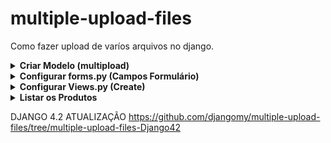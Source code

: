 # multiple-upload-files

Como fazer upload de varíos arquivos no django.

<details><summary><b>Criar Modelo (multipload)</b></summary>

- **Criar Modelo (multipload)**
    
    No nosso *myapp/models.py* vamos criar um modelo.
    
    **ProductImage** é modelo onde vamos salvar todas as imagens. E está relacionado com Product.
    
    ```python
    from django.db import models
    
    # Create your models here.
    class Product(models.Model):
        name = models.CharField(max_length=100)
        price = models.DecimalField(max_digits=8, decimal_places=2)
        description = models.TextField()
    
        def __str__(self):
            return self.name
    
    class ProductImage(models.Model):
        image = models.FileField('Arquivos',upload_to='image')
        product = models.ForeignKey(Product, related_name='products', on_delete=models.CASCADE)
     
        def __str__(self):
            return self.product.name
    ```
    
    *myapp/admin.py*
    
    ```python
    from django.contrib import admin
    
    from myapp.models import Product, ProductImage
    
    # Register your models here.
    admin.site.register(Product)
    admin.site.register(ProductImage)
    ```
    
    ```python
    python manage.py makemigrations
    python manage.py migrate
    
    python manage.py createsuperuser # para acessar django admin
    ```

</details>

<details><summary><b>Configurar forms.py (Campos Formulário)</b></summary>

- **Configurar forms.py (Campos Formulário)**
    
    Como vamos receber multiplos arquivos adicionei um widet no campo products da tabela **ProductImage**.
    
    Documentação:  `ClearableFileInput` serve para limpar o campo. 
    [https://docs.djangoproject.com/en/4.1/ref/forms/widgets/#django.forms.ClearableFileInput](https://docs.djangoproject.com/en/4.1/ref/forms/widgets/#django.forms.ClearableFileInput)
    
     
    
    Lembrando que “**products**” tem que ser mesmo nome que está no campo ***related_name.***
    
    `products = forms.FileField(widget=forms.ClearableFileInput(attrs={'multiple': True}))`
    
    *myapp/forms.py*
    
    ```python
    from django import forms
    from .models import Product, ProductImage
    
    class ProductForm(forms.ModelForm):
        products = forms.FileField(widget=forms.ClearableFileInput(attrs={'multiple': True}))
        class Meta:
            model = Product
            fields = ['name', 'price', 'description'] 
            
        def __init__(self, *args, **kwargs): # Adiciona 
            super().__init__(*args, **kwargs)  
            for field_name, field in self.fields.items():   
                  field.widget.attrs['class'] = 'form-control'
                  
    
    class ProductImageForm(forms.ModelForm):
        class Meta:
            model = ProductImage
            fields = ['image', 'product']
    ```
    
    *myapp/form-create.html*
    
    ```html
    {% extends 'base.html' %}
    
    {% block title %}Cadastrar Produto{% endblock %}
    
    {% block content %}
    <form action="{% url 'product-create' %}" method="post" enctype="multipart/form-data">
        {% csrf_token %}
        {{form}}
        <input type="submit" class="btn btn-primary" value="Salvar">
    </form>
    {% endblock %}
    ```

</details>

<details><summary><b>Configurar Views.py (Create)</b></summary>

- **Configurar Views.py (Create)**
    
    *myapp/views.py*
    
    ```python
    from django.shortcuts import redirect
    
    def form_product(request):
        form = ProductForm
        if request.method == 'POST':
            form = ProductForm(request.POST, request.FILES)
            if form.is_valid():
                product = form.save()
                files = request.FILES.getlist('products')
                if files:
                    for f in files:
                        ProductImage.objects.create(
                            product=product, 
                            image=f)
                return redirect('product-list')  
                     
        return render(request, 'form-create.html', {'form': form})
    ```
    
    *myapp/urls.py*
    
    ```python
    from django.urls import path 
    from myapp import views
    
    urlpatterns = [ 
        path('create-product/', views.form_product, name='product-create'), 
    ]
    ```
    
    Testar o formulário.
    
    ![Untitled](https://s3-us-west-2.amazonaws.com/secure.notion-static.com/bb5f2961-5342-4f21-943e-98d210c6a14c/Untitled.png)

</details>

<details><summary><b>Listar os Produtos</b></summary>
 
- **Listar os Produtos**
    
    *myapp/views.py*
    
    ```python
    from django.core.paginator import Paginator
    from django.shortcuts import redirect, render
    from myapp.forms import ProductForm
    
    from myapp.models import Product, ProductImage
    
    def product_list(request):
        obj = request.GET.get('obj')
        print(obj)
        if obj:  
            product_list = Product.objects.filter(name__icontains=obj)  
        else:
            product_list = Product.objects.all()   
            
        paginator = Paginator(product_list, 3) # mostra 3 produtos por pagina
        page_number = request.GET.get('page')
        page_obj = paginator.get_page(page_number)
        
        return render(request, 'index.html', {'page_obj': page_obj})
    ```
    
    *myapp/urls.py*
    
    ```python
    from django.urls import path 
    from myapp import views
    
    urlpatterns = [
        path('', views.product_list, name='product-list'), 
        path('create-product/', views.form_product, name='product-create'), 
    ]
    ```
    
    *myapp/index.html*
    
    ```python
    {% extends 'base.html' %}
    
    {% block title %}index 1{% endblock %}
    
    {% block content %}
    <h1>Produtos</h1>
    
    <div class="container">
    
        <form class="d-flex gap-3 mt-2" action="{% url 'product-list' %}" method="GET">          
     
            <span class="fw-bold">Pesquisar: </span>   
    
            <input name="obj" type="text" value="{{request.GET.obj}}" class="form-control" placeholder="pesquisar pelo nome do produto..."> 
        
            {% if request.GET.obj %}   
            <a class="btn btn-primary" href="{% url 'product-list' %}">Reset</a>                 
            {% endif %}  
        
            <button type="submit" class="btn btn-primary">Buscar</button> 
        
        </form> 
    
        <a class="btn btn-warning" href="{% url 'product-create' %}">+</a>
       
        <table class="table"> 
            <thead>
                <tr>
                    <th scope="col">#</th>
                    <th scope="col">Nome</th>
                    <th scope="col">Preço</th>
                    <th scope="col">Descrição</th>
                    <th scope="col">Imagens</th>
                </tr>
            </thead> 
            <tbody>
                {% for product in page_obj %}
                <tr>
                    <th scope="row">{{ product.id }}</th>
                    <th scope="row">{{ product.name|upper }}</th>
                    <th scope="row">{{ product.price }}</th>
                    <th scope="row">{{ product.description }}</th>
                    <th scope="row">
                        {% for el in product.products.all %} 
                        <a href="{{el.image.url}}" target="_blank">Link {{forloop.counter}}</a>
                        {% endfor %}
                    </th>
                </tr>
                {% endfor %}
            </tbody>
        </table> 
        {% include 'pagination.html' %} 
    </div> 
    {% endblock %}
    ```
    
    *myapp/pagination.html*
    
    ```html
    {% if page_obj.has_other_pages %}
    
    <div class="btn-group" role="group" aria-label="Item pagination">
    
        {% if page_obj.has_previous %}
    
            {% if request.GET.obj %}
            <a href="?page={{ page_obj.previous_page_number }}&obj={{request.GET.obj}}" class="btn btn-outline-primary">&laquo;</a> 
            {% else %}
            <a href="?page={{ page_obj.previous_page_number }}" class="btn btn-outline-primary">&laquo;</a> 
            {% endif %} 
    
        {% endif %}
    
        {% for page_number in page_obj.paginator.page_range %}
    
            {% if request.GET.obj %}   
          
                {% if page_obj.number == page_number %}
                    <button class="btn btn-outline-primary active">
                        <span>{{ page_number }} <span class="sr-only">(Atual)</span></span>
                    </button>
                {% else %}
                    <a href="?page={{ page_number }}&obj={{request.GET.obj}}" class="btn btn-outline-primary">
                        {{ page_number }}
                    </a>
                {% endif %}
    
            {% else %}  
    
                {% if page_obj.number == page_number %}
                <button class="btn btn-outline-primary active">
                    <span>{{ page_number }} <span class="sr-only">(Atual)</span></span>
                </button>
                {% else %}
                    <a href="?page={{ page_number }}" class="btn btn-outline-primary">
                        {{ page_number }}
                    </a>
                {% endif %}
            
    
            {% endif %}  
    
        {% endfor %}
    
        {% if page_obj.has_next %}
            {% if request.GET.obj %}
            <a href="?page={{ page_obj.next_page_number }}&obj={{request.GET.obj}}" class="btn btn-outline-primary">&raquo;</a>
            {% else %}
            <a href="?page={{ page_obj.next_page_number }}" class="btn btn-outline-primary">&raquo;</a>
            {% endif %}    
        {% endif %}
    
    </div>
    {% endif %}
    ``` 

</details>

DJANGO 4.2 ATUALIZAÇÃO
https://github.com/djangomy/multiple-upload-files/tree/multiple-upload-files-Django42
